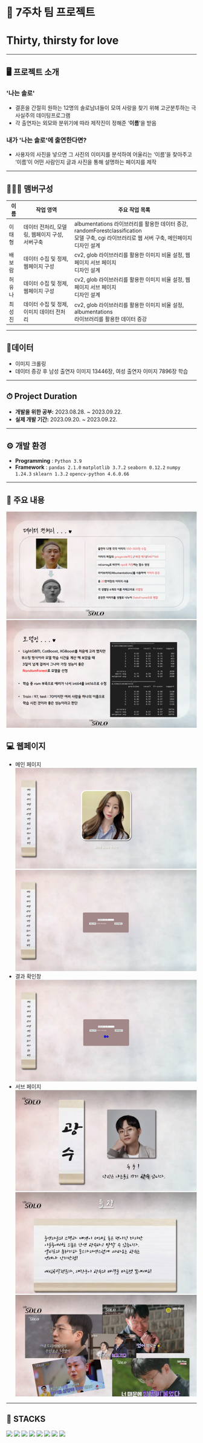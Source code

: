 # 🚩 7주차 팀 프로젝트
# **Thirty, thirsty for love**
----------------------------------------------------------

## 🖥️ 프로젝트 소개
### '나는 솔로'
- 결혼을 간절히 원하는 12명의 솔로남녀들이 모여 사랑을 찾기 위해 고군분투하는 극사실주의  데이팅프로그램
- 각 출연자는 외모와 분위기에 따라 제작진이 정해준 ‘**이름**’을 받음
### 내가 '나는 솔로'에 출연한다면?
- 사용자의 사진을 넣으면 그 사진의 이미지를 분석하여 어울리는 ‘이름’을 찾아주고 ‘이름’이 어떤 사람인지 글과 사진을 통해 설명하는 페이지를 제작

----------------------------------------------------------


## 🧑‍🤝‍🧑 맴버구성

| 이름 | 작업 영역 | 주요 작업 목록 |
|---|---|---|
| 이태형  | 데이터 전처리, 모델링, 웹페이지 구성,<br>서버구축 | albumentations 라이브러리를 활용한 데이터 증강, randomForestclassification <br>모델 구축, cgi 라이브러리로 웹 서버 구축, 메인페이지 디자인 설계 
| 배보람  | 데이터 수집 및 정제, 웹페이지 구성 | cv2, glob 라이브러리를 활용한 이미지 비율 설정, 웹페이지 서브 페이지 <br>디자인 설계 | 
| 허유나  | 데이터 수집 및 정제, 웹페이지 구성 | cv2, glob 라이브러리를 활용한 이미지 비율 설정, 웹페이지 서브 페이지 <br>디자인 설계 |
| 최성진  | 데이터 수집 및 정제, 이미지 데이터 전처리 | cv2, glob 라이브러리를 활용한 이미지 비율 설정, albumentations <br>라이브러리를 활용한 데이터 증강 |


----------------------------------------------------------

## 📂데이터
- 이미지 크롤링
- 데이터 증강 후 남성 출연자 이미지 13446장, 여성 출연자 이미지 7896장 학습 
----------------------------------------------------------

## ⏱ Project Duration

- **개발을 위한 공부:** 2023.08.28. ~ 2023.09.22.
- **실제 개발 기간:** 2023.09.20. ~ 2023.09.22.
----------------------------------------------------------

## ⚙️ 개발 환경
- **Programming** : `Python 3.9`
- **Framework** : `pandas 2.1.0` `matplotlib 3.7.2` `seaborn 0.12.2`  `numpy 1.24.3` `sklearn 1.3.2` `opencv-python 4.6.0.66`

----------------------------------------------------------
## 📌 주요 내용
![Alt text](readme_img/image.png)
![Alt text](readme_img/image-1.png)

## 💻 웹페이지
- 메인 페이지
![Alt text](readme_img/image-2.png)
![Alt text](readme_img/image-3.png)
- 결과 확인창
![Alt text](readme_img/image-4.png)
- 서브 페이지
![Alt text](readme_img/image-5.png)
![Alt text](readme_img/image-6.png)
![Alt text](readme_img/image-7.png)
----------------------------------------------------------
## 📓 STACKS
 <img src="https://img.shields.io/badge/Python-3776AB?style=for-the-badge&logo=Python&logoColor=white"> <img src="https://img.shields.io/badge/Jupyter-F37626?style=for-the-badge&logo=Jupyter&logoColor=white"> <img src="https://img.shields.io/badge/Pandas-150458?style=for-the-badge&logo=Pandas&logoColor=white"> <img src="https://img.shields.io/badge/html5-E34F26?style=for-the-badge&logo=html5&logoColor=white"> <img src="https://img.shields.io/badge/CSS3-EC407A?style=for-the-badge&logo=CSS3&logoColor=white"> <img src="https://img.shields.io/badge/numpy-013243?style=for-the-badge&logo=numpy&logoColor=white"> <img src="https://img.shields.io/badge/scikitlearn-F7931E?style=for-the-badge&logo=scikitlearn&logoColor=white"> <img src="https://img.shields.io/badge/opencv-EA7E20?style=for-the-badge&logo=opencv&logoColor=white">

